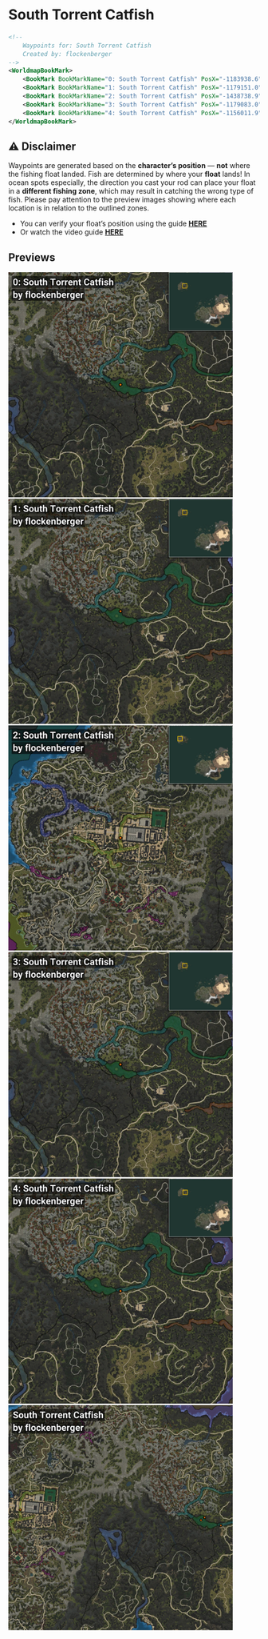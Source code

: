 # South Torrent Catfish
```xml
<!--
    Waypoints for: South Torrent Catfish
    Created by: flockenberger
-->
<WorldmapBookMark>
    <BookMark BookMarkName="0: South Torrent Catfish" PosX="-1183938.6" PosY="23325.24" PosZ="1315832.2" />
    <BookMark BookMarkName="1: South Torrent Catfish" PosX="-1179151.0" PosY="23061.0" PosZ="1319431.0" />
    <BookMark BookMarkName="2: South Torrent Catfish" PosX="-1438738.9" PosY="13103.328" PosZ="1330050.6" />
    <BookMark BookMarkName="3: South Torrent Catfish" PosX="-1179083.0" PosY="23063.0" PosZ="1319438.0" />
    <BookMark BookMarkName="4: South Torrent Catfish" PosX="-1156011.9" PosY="18272.875" PosZ="1308306.5" />
</WorldmapBookMark>
```

## ⚠️ Disclaimer
Waypoints are generated based on the __**character’s position**__ — __not__ where the fishing float landed.
Fish are determined by where your **float** lands!
In ocean spots especially, the direction you cast your rod can place your float in a **different fishing zone**, which may result in catching the wrong type of fish.
Please pay attention to the preview images showing where each location is in relation to the outlined zones.

- You can verify your float’s position using the guide [**HERE**](https://flockenberger.github.io/bdo-fish-position/)
- Or watch the video guide [**HERE**](https://youtu.be/t-VXcRoNojk)

## Previews
<img src="./South Torrent Catfish_0_Preview.webp" width="450"/> <img src="./South Torrent Catfish_1_Preview.webp" width="450"/> <img src="./South Torrent Catfish_2_Preview.webp" width="450"/> <img src="./South Torrent Catfish_3_Preview.webp" width="450"/> <img src="./South Torrent Catfish_4_Preview.webp" width="450"/> <img src="./South Torrent Catfish_Preview.webp" width="450"/> 